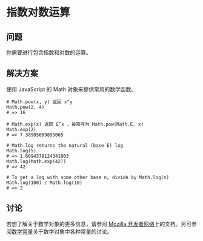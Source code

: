 # 指数对数运算

## 问题

你需要进行包含指数和对数的运算。

## 解决方案

使用 JavaScript 的 Math 对象来提供常用的数学函数。

```
# Math.pow(x, y) 返回 x^y
Math.pow(2, 4)
# => 16

# Math.exp(x) 返回 E^x ，被简写为 Math.pow(Math.E, x)
Math.exp(2)
# => 7.38905609893065

# Math.log returns the natural (base E) log
Math.log(5)
# => 1.6094379124341003
Math.log(Math.exp(42))
# => 42

# To get a log with some other base n, divide by Math.log(n)
Math.log(100) / Math.log(10)
# => 2
```

## 讨论

若想了解关于数学对象的更多信息，请参阅 [Mozilla 开发者网络](https://developer.mozilla.org/en-US/docs/Web/JavaScript/Reference/Global_Objects/Math)上的文档。另可参阅[数学常量](http://coffeescript-cookbook.github.io/chapters/math/constants)关于数学对象中各种常量的讨论。

